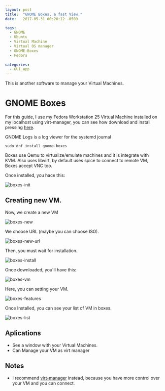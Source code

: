```yaml
---
layout: post
title:  "GNOME Boxes, a fast View."
date:   2017-05-31 00:20:12 -0500

tags:
  - GNOME
  - Ubuntu
  - Virtual Machine
  - Virtual OS manager
  - GNOME-Boxes
  - Fedora
  
categories:
  - GUI_app
---
```


This is another software to manage your Virtual Machines.

# GNOME Boxes

For this guide, I use my Fedora Workstation 25 Virtual Machine installed on my localhost using virt-manager, you can see how download and install pressing [here][vm-url].

GNOME Logs is a log viewer for the systemd journal

    sudo dnf install gnome-boxes

Boxes use Qemu to virtualize/emulate machines and it is integrate with KVM. Also uses libvirt, by default uses spice to connect to remote VM, Boxes accept VNC too.

Once installed, you hace this:

![boxes-init][boxes_init]

## Creating new VM.

Now, we create a new VM

![boxes-new][boxes_new]
  
We choose URL (maybe you can choose ISO).

![boxes-new-url][boxes_new_url]

Then, you must wait for installation.

![boxes-install][boxes_install]

Once downloaded, you'll have this:

![boxes-vm][boxes_VM]

Here, you can setting your VM.

![boxes-features][boxes_features]


Once Installed, you can see your list of VM in boxes.

![boxes-list][boxes_list]

## Aplications

* See a window with your Virtual Machines.
* Can Manage your VM as virt manager

## Notes

* I recommend [virt-manager][virt_manager] instead, because you have more control over your VM and you can connect.


[vm-url]:          /virtual-machines/Using-Virt-Manager-Tool
[boxes_init]:      /assets/GUIApp/Boxes/boxes_init.png
[boxes_new]:       /assets/GUIApp/Boxes/boxes_new.png
[boxes_new_url]:   /assets/GUIApp/Boxes/boxes_url_new.png
[boxes_install]:   /assets/GUIApp/Boxes/boxes_installing.png
[boxes_VM]:        /assets/GUIApp/Boxes/boxes_vm.png
[boxes_features]:  /assets/GUIApp/Boxes/boxes_features.png
[boxes_list]:      /assets/GUIApp/Boxes/boxes_list_VM.png
[virt_manager]:    /virtual-machines/Using-Virt-Manager-Tool
